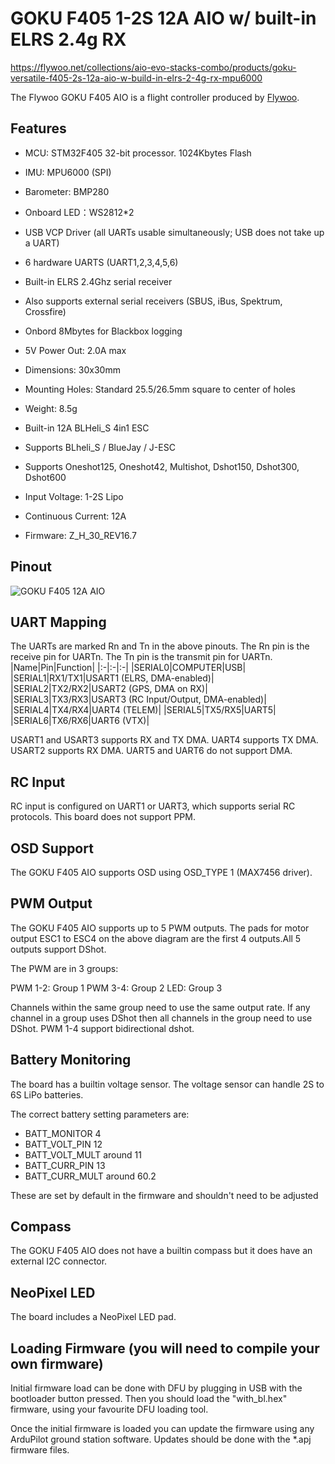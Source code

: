 # GOKU F405 1-2S 12A AIO w/ built-in ELRS 2.4g RX

https://flywoo.net/collections/aio-evo-stacks-combo/products/goku-versatile-f405-2s-12a-aio-w-build-in-elrs-2-4g-rx-mpu6000

The Flywoo GOKU F405 AIO is a flight controller produced by [Flywoo](https://flywoo.net/).

## Features

- MCU: STM32F405 32-bit processor. 1024Kbytes Flash
- IMU: MPU6000 (SPI)
- Barometer: BMP280
- Onboard LED：WS2812*2
- USB VCP Driver (all UARTs usable simultaneously; USB does not take up a UART)
- 6 hardware UARTS (UART1,2,3,4,5,6)
- Built-in ELRS 2.4Ghz serial receiver
- Also supports external serial receivers (SBUS, iBus, Spektrum, Crossfire)
- Onbord 8Mbytes for Blackbox logging
- 5V Power Out: 2.0A max
- Dimensions: 30x30mm
- Mounting Holes: Standard 25.5/26.5mm square to center of holes 
- Weight: 8.5g

- Built-in 12A BLHeli_S 4in1 ESC
- Supports BLheli_S / BlueJay / J-ESC
- Supports Oneshot125, Oneshot42, Multishot, Dshot150, Dshot300, Dshot600
- Input Voltage: 1-2S Lipo
- Continuous Current: 12A
- Firmware: Z_H_30_REV16.7

## Pinout

![GOKU F405 12A AIO](GOKUF405AIO_Pinout.PNG "GOKU F405 12A AIO")

## UART Mapping

The UARTs are marked Rn and Tn in the above pinouts. The Rn pin is the
receive pin for UARTn. The Tn pin is the transmit pin for UARTn.
|Name|Pin|Function|
|:-|:-|:-|
|SERIAL0|COMPUTER|USB|
|SERIAL1|RX1/TX1|USART1 (ELRS, DMA-enabled)|
|SERIAL2|TX2/RX2|USART2 (GPS, DMA on RX)|
|SERIAL3|TX3/RX3|USART3 (RC Input/Output, DMA-enabled)|
|SERIAL4|TX4/RX4|UART4 (TELEM)|
|SERIAL5|TX5/RX5|UART5|
|SERIAL6|TX6/RX6|UART6 (VTX)|

USART1 and USART3 supports RX and TX DMA. UART4 supports TX DMA. USART2 supports RX DMA. UART5 and UART6 do not support DMA.

## RC Input
 
RC input is configured on UART1 or UART3, which supports serial RC protocols. This board does not support PPM.
  
## OSD Support

The GOKU F405 AIO supports OSD using OSD_TYPE 1 (MAX7456 driver).

## PWM Output

The GOKU F405 AIO supports up to 5 PWM outputs. The pads for motor output ESC1 to ESC4 on the above diagram are the first 4 outputs.All 5 outputs support DShot.

The PWM are in 3 groups:

PWM 1-2: Group 1
PWM 3-4: Group 2
LED: Group 3

Channels within the same group need to use the same output rate. If
any channel in a group uses DShot then all channels in the group need
to use DShot. PWM 1-4 support bidirectional dshot.

## Battery Monitoring

The board has a builtin voltage sensor. The voltage sensor can handle 2S to 6S
LiPo batteries.

The correct battery setting parameters are:

 - BATT_MONITOR 4
 - BATT_VOLT_PIN 12
 - BATT_VOLT_MULT around 11
 - BATT_CURR_PIN 13
 - BATT_CURR_MULT around 60.2

These are set by default in the firmware and shouldn't need to be adjusted

## Compass

The GOKU F405 AIO does not have a builtin compass but it does have an external I2C connector.

## NeoPixel LED

The board includes a NeoPixel LED pad.

## Loading Firmware (you will need to compile your own firmware)

Initial firmware load can be done with DFU by plugging in USB with the
bootloader button pressed. Then you should load the "with_bl.hex"
firmware, using your favourite DFU loading tool.

Once the initial firmware is loaded you can update the firmware using
any ArduPilot ground station software. Updates should be done with the
*.apj firmware files.
